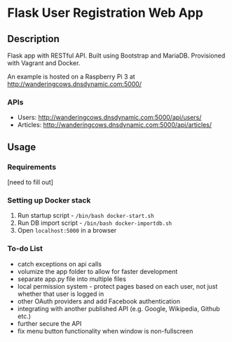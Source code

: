 # Flask User Registration Web App

## Description
Flask app with RESTful API. Built using Bootstrap and MariaDB. Provisioned with Vagrant and Docker.

An example is hosted on a Raspberry Pi 3 at http://wanderingcows.dnsdynamic.com:5000/

### APIs
* Users: http://wanderingcows.dnsdynamic.com:5000/api/users/
* Articles: http://wanderingcows.dnsdynamic.com:5000/api/articles/

## Usage
### Requirements
[need to fill out]

### Setting up Docker stack
1. Run startup script - `/bin/bash docker-start.sh`
1. Run DB import script - `/bin/bash docker-importdb.sh`
1. Open `localhost:5000` in a browser

### To-do List
* catch exceptions on api calls
* volumize the app folder to allow for faster development
* separate app.py file into multiple files
* local permission system - protect pages based on each user, not just whether that user is logged in
* other OAuth providers and add Facebook authentication
* integrating with another published API (e.g. Google, Wikipedia, Github etc.)
* further secure the API
* fix menu button functionality when window is non-fullscreen
